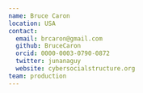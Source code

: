 ```yaml
---
name: Bruce Caron
location: USA
contact:
  email: brcaron@gmail.com
  github: BruceCaron
  orcid: 0000-0003-0790-0872
  twitter: junanaguy 
  website: cybersocialstructure.org
team: production
---
```

